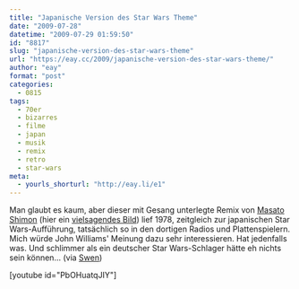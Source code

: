 ```yaml
---
title: "Japanische Version des Star Wars Theme"
date: "2009-07-28"
datetime: "2009-07-29 01:59:50"
id: "8817"
slug: "japanische-version-des-star-wars-theme"
url: "https://eay.cc/2009/japanische-version-des-star-wars-theme/"
author: "eay"
format: "post"
categories:
  - 0815
tags:
  - 70er
  - bizarres
  - filme
  - japan
  - musik
  - remix
  - retro
  - star-wars
meta:
  - yourls_shorturl: "http://eay.li/e1"
---
```


Man glaubt es kaum, aber dieser mit Gesang unterlegte Remix von [Masato Shimon](http://en.wikipedia.org/wiki/Masato_Shimon) (hier ein [vielsagendes Bild](http://img27.imageshack.us/img27/5753/masatoshimon2.jpg)) lief 1978, zeitgleich zur japanischen Star Wars-Aufführung, tatsächlich so in den dortigen Radios und Plattenspielern. Mich würde John Williams' Meinung dazu sehr interessieren. Hat jedenfalls was. Und schlimmer als ein deutscher Star Wars-Schlager hätte eh nichts sein können... (via [Swen](http://swen.antville.org/stories/1909195/))

\[youtube id="PbOHuatqJIY"\]
